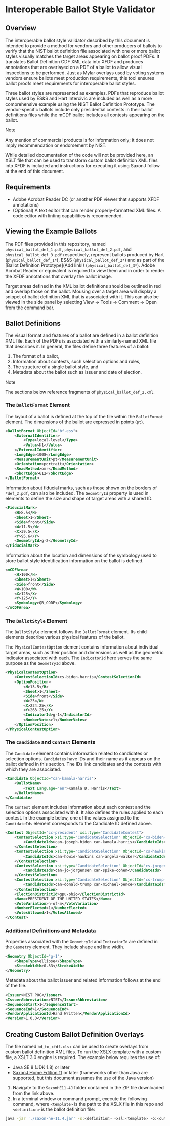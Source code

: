 # Interoperable Ballot Style Validator

## Overview

The interoperable ballot style validator described by this document is intended to provide a method for vendors and other producers of ballots to verify that the NIST ballot definition file associated with one or more ballot styles visually matches the target areas appearing on ballot proof PDFs. It translates Ballot Definition CDF XML data into XFDF and produces annotations that are overlayed on a PDF of a ballot to allow visual inspections to be performed. Just as Mylar overlays used by voting systems vendors ensure ballots meet production requirements, this tool ensures ballot proofs meet requirements for interoperable ballot styles.

Three ballot styles are represented as examples. PDFs that reproduce ballot styles used by ES&S and Hart Intercivic are included as well as a more comprehensive example using the NIST Ballot Definition Prototype. The vendor-specific ballots include only presidential contests in their ballot definitions files while the mCDF ballot includes all contests appearing on the ballot.

> [!NOTE]
> Any mention of commercial products is for information only; it does not imply recommendation or endorsement by NIST.

While detailed documentation of the code will not be provided here, an XSLT file that can be used to transform custom ballot definition XML files into XFDF is included and instructions for executing it using SaxonJ follow at the end of this document.

## Requirements

- Adobe Acrobat Reader DC (or another PDF viewer that supports XFDF annotations)
- (Optional) A text editor that can render properly-formatted XML files. A code editor with linting capabilities is recommended.

## Viewing the Example Ballots

The PDF files provided in this repository, named `physical_ballot_def_1.pdf`, `physical_ballot_def_2.pdf`, and `physical_ballot_def_3.pdf` respectively, represent ballots produced by Hart (`physical_ballot_def_1*`), ES&S (`physical_ballot_def_2*`) and as part of the [Ballot Definition Prototype](Add link!) (`physical_ballot_def_3*`). Adobe Acrobat Reader or equivalent is required to view them and in order to render the XFDF annotations that overlay the ballot image.

Target areas defined in the XML ballot definitions should be outlined in red and overlap those on the ballot. Mousing over a target area will display a snippet of ballot definition XML that is associated with it. This can also be viewed in the side panel by selecting View -> Tools -> Comment -> Open from the command bar.

## Ballot Definitions

The visual format and features of a ballot are defined in a ballot definition XML file. Each of the PDFs is associated with a similarly-named XML file that describes it. In general, the files define three features of a ballot: 

1. The format of a ballot,
2. Information about contests, such selection options and rules,
3. The structure of a single ballot style, and
4. Metadata about the ballot such as issuer and date of election.

> [!NOTE]
> The sections below reference fragments of `physical_ballot_def_2.xml`.

### The `BallotFormat` Element

The layout of a ballot is defined at the top of the file within the `BallotFormat` element. The dimensions of the ballot are expressed in points (`pt`).

```xml
<BallotFormat ObjectId="bf-ess">
	<ExternalIdentifier>
		<Type>local-level</Type>
		<Value>H1</Value>
	</ExternalIdentifier>
	<LongEdge>1008</LongEdge>
	<MeasurementUnit>pt</MeasurementUnit>
	<Orientation>portrait</Orientation>
	<ReadMethod>omr</ReadMethod>
	<ShortEdge>612</ShortEdge>
</BallotFormat>
```

Information about fiducial marks, such as those shown on the borders of `*def_2.pdf`, can also be included. The `GeometryId` property is used in elements to define the size and shape of target areas with a shared ID.

```xml
<FiducialMark>
	<H>8.5</H>
	<Sheet>1</Sheet>
	<Side>front</Side>
	<W>11.5</W>
	<X>39.5</X>
	<Y>95.6</Y>
	<GeometryId>g-2</GeometryId>
</FiducialMark>
```

Information about the location and dimensions of the symbology used to store ballot style identification information on the ballot is defined.
	
```xml
<mCDFArea>
	<H>100</H>
	<Sheet>1</Sheet>
	<Side>front</Side>
	<W>100</W>
	<X>125</X>
	<Y>125</Y>
	<Symbology>QR_CODE</Symbology>
</mCDFArea>
```

### The `BallotStyle` Element

The `BallotStyle` element follows the `BallotFormat` element. Its child elements describe various physical features of the ballot.

The `PhysicalContestOption` element contains information about individual target areas, such as their position and dimensions as well as the geometric indicator associated with each. The `IndicatorId` here serves the same purpose as the `GeometryId` above.

```xml
<PhysicalContestOption>
	<ContestSelectionId>cs-biden-harris</ContestSelectionId>
	<OptionPosition>
		<H>13.5</H>
		<Sheet>1</Sheet>
		<Side>front</Side>
		<W>25</W>
		<X>224.25</X>
		<Y>263.25</Y>
		<IndicatorId>g-1</IndicatorId>
		<NumberVotes>1</NumberVotes>
	</OptionPosition>
</PhysicalContestOption>
```

### The `Candidate` and `Contest` Elements

The `Candidate` element contains information related to candidates or selection options. `Candidates` have IDs and their name as it appears on the ballot defined in this section. The IDs link candidates and the contests with which they are associated.

```xml
<Candidate ObjectId="can-kamala-harris">
	<BallotName>
		<Text Language="en">Kamala D. Harris</Text>
	</BallotName>
</Candidate>
```

The `Contest` element includes information about each contest and the selection options associated with it. It also defines the rules applied to each contest. In the example below, one of the values assigned to the `CandidateIds` element corresponds to the Candidate ID defined above.

```xml
<Contest ObjectId="cc-president" xsi:type="CandidateContest">
	<ContestSelection xsi:type="CandidateSelection" ObjectId="cs-biden-harris">
		<CandidateIds>can-joseph-biden can-kamala-harris</CandidateIds>
	</ContestSelection>
	<ContestSelection xsi:type="CandidateSelection" ObjectId="cs-hawkins-walker">
		<CandidateIds>can-howie-hawkins can-angela-walker</CandidateIds>
	</ContestSelection>
	<ContestSelection xsi:type="CandidateSelection" ObjectId="cs-jorgensen-cohen">
		<CandidateIds>can-jo-jorgensen can-spike-cohen</CandidateIds>
	</ContestSelection>
	<ContestSelection xsi:type="CandidateSelection" ObjectId="cs-trump-pence">
		<CandidateIds>can-donald-trump can-michael-pence</CandidateIds>
	</ContestSelection>
	<ElectionDistrictId>gpu-ohio</ElectionDistrictId>
	<Name>PRESIDENT OF THE UNITED STATES</Name>
	<VoteVariation>n-of-m</VoteVariation>
	<NumberElected>1</NumberElected>
	<VotesAllowed>1</VotesAllowed>
</Contest>
```

### Additional Definitions and Metadata

Properties associated with the `GeometryId` and `IndicatorId` are defined in the `Geometry` element. They include shape and line width.

```xml
<Geometry ObjectId="g-1">
	<ShapeType>ellipse</ShapeType>
	<StrokeWidth>0.33</StrokeWidth>
</Geometry>
```
Metadata about the ballot issuer and related information follows at the end of the file.

```xml
<Issuer>NIST POC</Issuer>
<IssuerAbbreviation>NIST</IssuerAbbreviation>
<SequenceStart>1</SequenceStart>
<SequenceEnd>1</SequenceEnd>
<VendorApplicationId>Hand Written</VendorApplicationId>
<Version>1.0.0</Version>
```

## Creating Custom Ballot Definition Overlays

The file named `bd_to_xfdf.xlsx` can be used to create overlays from custom ballot definition XML files. To run the XSLX template with a custom file, a XSLT 3.0 engine is required. The example below requires the use of:

- Java SE 8 (JDK 1.8) or later
- [SaxonJ Home Edition 11](https://sourceforge.net/projects/saxon/files/Saxon-HE/11/) or later (frameworks other than Java are supported, but this document assumes the use of the Java version)

1. Navigate to the `SaxonHE11-4J` folder contained in the ZIP file downloaded from the link above.
2. In a terminal window or command prompt, execute the following command, where `<template>` is the path to the XSLX file in this repo and `<definition>` is the ballot definition file:

```bash
java -jar './saxon-he-11.4.jar' -s:<definition> -xsl:<template> -o:<output_file>
```

